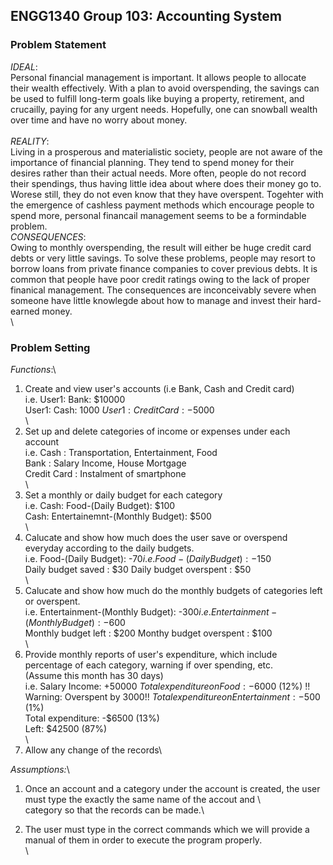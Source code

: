 ## ENGG1340 Group 103: Accounting System
### Problem Statement
*IDEAL*:\
Personal financial management is important. It allows people to allocate their wealth effectively. With a plan to avoid overspending, the savings can be used to fulfill long-term goals like buying a property, retirement, and crucailly, paying for any urgent needs. Hopefully, one can snowball wealth over time and have no worry about money. \
\
*REALITY*:\
Living in a prosperous and materialistic society, people are not aware of the importance of financial planning. They tend to spend money for their desires rather than their actual needs. More often, people do not record their spendings, thus having little idea about where does their money go to. Worese still, they do not even know that they have overspent. Togehter with the emergence of cashless payment methods which encourage people to spend more, personal financail management seems to be a formindable problem.
\
*CONSEQUENCES*:\
Owing to monthly overspending, the result will either be huge credit card debts or very little savings. To solve these problems, people may resort to borrow loans from private finance companies to cover previous debts. It is common that people have poor credit ratings owing to the lack of proper finanical management. The consequences are inconceivably severe when someone have little knowlegde about how to manage and invest their hard-earned money.\
\
### Problem Setting
*Functions*:\
  1. Create and view user's accounts (i.e Bank, Cash and Credit card)\
                    i.e. User1: Bank: $10000\
                         User1: Cash: $1000\
                         User1: Credit Card: -$5000\
\
  2. Set up and delete categories of income or expenses under each account\
                    i.e. Cash : Transportation, Entertainment, Food\
                         Bank : Salary Income, House Mortgage\
                         Credit Card : Instalment of smartphone\
\
  3. Set a monthly or daily budget for each category\
                    i.e. Cash: Food-(Daily Budget): $100\
                         Cash: Entertainemnt-(Monthly Budget): $500\
\                                                          
  4. Calucate and show how much does the user save or overspend everyday according to the daily budgets.\
                    i.e. Food-(Daily Budget): -$70       i.e. Food-(Daily Budget): -$150\
                         Daily budget saved : $30             Daily budget overspent : $50\
\
  5. Calucate and show how much do the monthly budgets of categories left or overspent.\
                    i.e. Entertainment-(Monthly Budget): -$300       i.e. Entertainment-(Monthly Budget): -$600\
                         Monthly budget left : $200                       Monthy budget overspent : $100\
\  
  6. Provide monthly reports of user's expenditure, which include percentage of each category, warning if over spending, etc.\
                   (Assume this month has 30 days)\
                    i.e.  Salary Income: +$50000\
                          Total expenditure on Food: -$6000 (12%) !! Warning: Overspent by $3000 !!\
                          Total expenditure on Entertainment: -$500 (1%)\
                          Total expenditure: -$6500 (13%)\
                          Left: $42500 (87%)\
\  
  7. Allow any change of the records\
  
*Assumptions:*\
  1. Once an account and a category under the account is created, the user must type the exactly the same name of the accout and \     
     category so that the records can be made.\
     
  2. The user must type in the correct commands which we will provide a manual of them in order to execute the program properly.\
\
